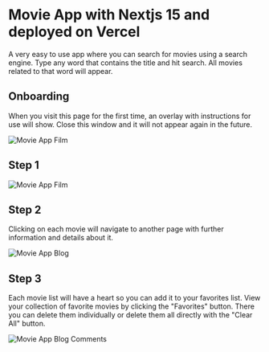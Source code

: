 # Movie App with Nextjs 15 and deployed on Vercel

A very easy to use app where you can search for movies using a search engine. Type any word that contains the title and hit search. All movies related to that word will appear.

## Onboarding 

When you visit this page for the first time, an overlay with instructions for use will show. Close this window and it will not appear again in the future.

![Movie App Film](https://res.cloudinary.com/drpcjt13x/image/upload/v1759693409/Proyectos/OMDb%20Next%20API/Captura_de_pantalla_336_idqfob.png)

## Step 1

![Movie App Film](https://res.cloudinary.com/drpcjt13x/image/upload/v1759693410/Proyectos/OMDb%20Next%20API/Captura_de_pantalla_341_girnye.png)


## Step 2

Clicking on each movie will navigate to another page with further information and details about it.

![Movie App Blog](https://res.cloudinary.com/drpcjt13x/image/upload/v1759693410/Proyectos/OMDb%20Next%20API/Captura_de_pantalla_339_uscg0n.png)

## Step 3

Each movie list will have a heart so you can add it to your favorites list. View your collection of favorite movies by clicking the "Favorites" button. There you can delete them individually or delete them all directly with the "Clear All" button.

![Movie App Blog Comments](https://res.cloudinary.com/drpcjt13x/image/upload/v1759693410/Proyectos/OMDb%20Next%20API/Captura_de_pantalla_340_rmq6xj.png)

